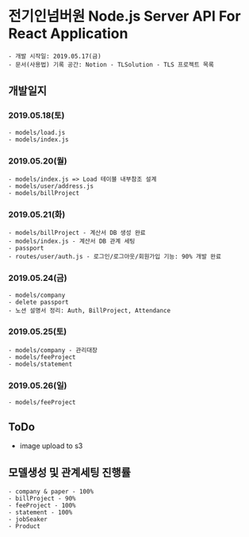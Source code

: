 # 전기인넘버원 Node.js Server API For React Application
    - 개발 시작일: 2019.05.17(금)
    - 문서(사용법) 기록 공간: Notion - TLSolution - TLS 프로젝트 목록

## 개발일지

### 2019.05.18(토)
    - models/load.js 
    - models/index.js 

### 2019.05.20(월)
    - models/index.js => Load 테이블 내부참조 설계 
    - models/user/address.js
    - models/billProject

### 2019.05.21(화)
    - models/billProject - 계산서 DB 생성 완료
    - models/index.js - 계산서 DB 관계 세팅
    - passport
    - routes/user/auth.js - 로그인/로그아웃/회원가입 기능: 90% 개발 완료

### 2019.05.24(금)
    - models/company
    - delete passport
    - 노션 설명서 정리: Auth, BillProject, Attendance

### 2019.05.25(토)
    - models/company - 관리대장
    - models/feeProject 
    - models/statement

### 2019.05.26(일)
    - models/feeProject 

## ToDo
- image upload to s3


## 모델생성 및 관계세팅 진행률
    - company & paper - 100%
    - billProject - 90%
    - feeProject - 100%
    - statement - 100%
    - jobSeaker
    - Product
